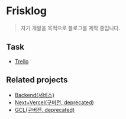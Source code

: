 # Frisklog

<blockquote>자기 개발을 목적으로 블로그를 제작 중입니다.</blockquote>

## Task 

- [Trello](https://trello.com/b/Z34VUGK0/frisklog)

## Related projects

- [Backend(서비스)](https://github.com/donghoon4907/frisklog-server)
- [Next+Vercel(구버전, deprecated)](https://github.com/donghoon4907/frisklog-with-next)
- [GCL(구버전, deprecated)](https://github.com/donghoon4907/frisklog-front)
